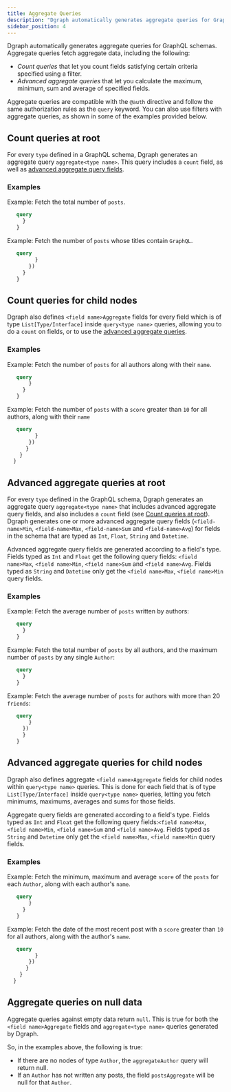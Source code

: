 ```yaml
---
title: Aggregate Queries
description: "Dgraph automatically generates aggregate queries for GraphQL schemas. These are compatible with the @auth directive."
sidebar_position: 4
---
```


Dgraph automatically generates aggregate queries for GraphQL schemas.
Aggregate queries fetch aggregate data, including the following:

* *Count queries* that let you count fields
satisfying certain criteria specified using a filter.
* *Advanced aggregate queries* that let you calculate the maximum, minimum, sum
and average of specified fields.

Aggregate queries are compatible with the `@auth` directive and follow the same
authorization rules as the `query` keyword. You can also use filters with
aggregate queries, as shown in some of the examples provided below.

## Count queries at root

For every `type` defined in a GraphQL schema, Dgraph generates an aggregate query
`aggregate<type name>`. This query includes a `count` field, as well as
[advanced aggregate query fields](#advanced-aggregate-queries-at-root).

### Examples

Example: Fetch the total number of `posts`.

```graphql
   query 
     }
   }
```

Example: Fetch the number of `posts` whose titles contain `GraphQL`.

```graphql
   query 
         }
       }) 
     }
   }
```


## Count queries for child nodes

Dgraph also defines `<field name>Aggregate` fields for every field which
is of type `List[Type/Interface]` inside `query<type name>` queries, allowing
you to do a `count` on fields, or to use the [advanced aggregate queries](#advanced-aggregate-queries-for-child-nodes).

### Examples

Example: Fetch the number of `posts` for all authors along with their `name`.

```graphql
   query 
       }
     }
   }
```

Example: Fetch the number of `posts` with a `score` greater than `10` for all
authors, along with their `name`

```graphql
   query 
         }
       }) 
      }
    }
  }
```

## Advanced aggregate queries at root

For every `type` defined in the GraphQL schema, Dgraph generates an aggregate
query `aggregate<type name>` that includes advanced aggregate query
fields, and also includes a `count` field (see [Count queries at root](#count-queries-at-root)). Dgraph generates one or more advanced aggregate
query fields (`<field-name>Min`, `<field-name>Max`, `<field-name>Sum` and
`<field-name>Avg`) for fields in the schema that are typed as `Int`, `Float`,
`String` and `Datetime`.


Advanced aggregate query fields are generated according to a field's type.
Fields typed as `Int` and `Float` get the following query fields:
`<field name>Max`, `<field name>Min`, `<field name>Sum` and `<field name>Avg`.
Fields typed as `String` and `Datetime` only get the `<field name>Max`,
 `<field name>Min` query fields.


### Examples

Example: Fetch the average number of `posts` written by authors:

```graphql
   query 
     }
   }
```

Example: Fetch the total number of `posts` by all authors, and the maximum
number of `posts` by any single `Author`:

```graphql
   query 
     }
   }
```

Example: Fetch the average number of `posts` for authors with more than 20
`friends`:

```graphql
   query 
       }
     }) 
     }
   }
```


## Advanced aggregate queries for child nodes

Dgraph also defines aggregate `<field name>Aggregate` fields for child nodes
within `query<type name>` queries. This is done for each field that is of type
`List[Type/Interface]` inside `query<type name>` queries, letting you fetch
minimums, maximums, averages and sums for those fields.


Aggregate query fields are generated according to a field's type. Fields typed
as `Int` and `Float` get the following query fields:`<field name>Max`,
`<field name>Min`, `<field name>Sum` and `<field name>Avg`. Fields typed as
`String` and `Datetime` only get the `<field name>Max`, `<field name>Min` query
fields.


### Examples

Example: Fetch the minimum, maximum and average `score` of the `posts` for each
`Author`, along with each author's `name`.

```graphql
   query 
       }
     }
   }
```

Example: Fetch the date of the most recent post with a `score` greater than
`10` for all authors, along with the author's `name`.

```graphql
   query 
         }
       }) 
      }
    }
  }
```

## Aggregate queries on null data

Aggregate queries against empty data return `null`. This is true for both the
`<field name>Aggregate` fields and `aggregate<type name>` queries generated by
Dgraph.

So, in the examples above, the following is true:
* If there are no nodes of type `Author`, the `aggregateAuthor` query will
  return null.
* If an `Author` has not written any posts, the field `postsAggregate` will be
  null for that `Author`.
